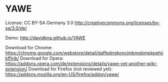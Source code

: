 YAWE
====

License: CC BY-SA Germany 3.0 http://creativecommons.org/licenses/by-sa/3.0/de/

Demo: http://davidkna.github.io/YAWE

Download for Chrome: https://chrome.google.com/webstore/detail/daffpdngkoncjmbmpbmpkpehjjkffinb/
Download for Opera: https://addons.opera.com/de/extensions/details/yawe-yet-another-wiki-extension/
Download for Firefox (not reviewed yet): https://addons.mozilla.org/en-US/firefox/addon/yawe/
